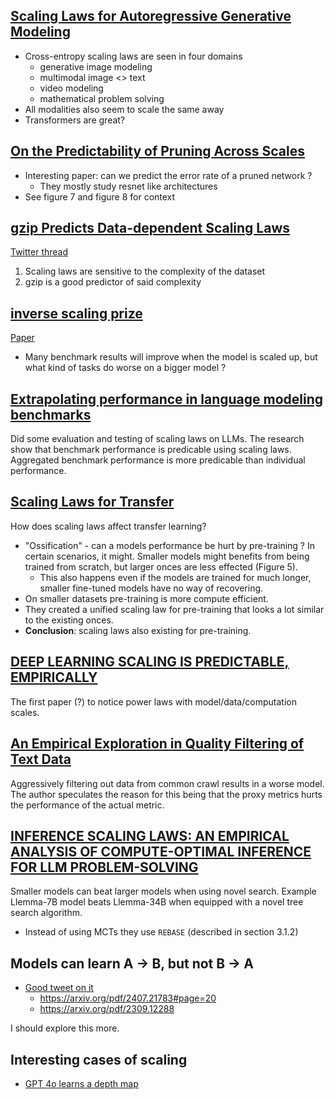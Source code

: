 ## [Scaling Laws for Autoregressive Generative Modeling](https://arxiv.org/pdf/2010.14701)
- Cross-entropy scaling laws are seen in four domains
  - generative image modeling
  - multimodal image <> text
  - video modeling
  - mathematical problem solving
- All modalities also seem to scale the same away
- Transformers are great?

## [On the Predictability of Pruning Across Scales](https://arxiv.org/pdf/2006.10621)
- Interesting paper: can we predict the error rate of a pruned network ? 
  - They mostly study resnet like architectures
- See figure 7 and figure 8 for context

## [gzip Predicts Data-dependent Scaling Laws](https://arxiv.org/pdf/2405.16684)
[Twitter thread](https://x.com/khoomeik/status/1795477359933706272)

1. Scaling laws are sensitive to the complexity of the dataset
2. gzip is a good predictor of said complexity

## [inverse scaling prize](https://github.com/inverse-scaling/prize)
[Paper](https://arxiv.org/pdf/2306.09479)

- Many benchmark results will improve when the model is scaled up, but what kind of tasks do worse on a bigger model ? 

## [Extrapolating performance in language modeling benchmarks](https://epochai.org/files/llm-benchmark-extrapolation.pdf)
Did some evaluation and testing of scaling laws on LLMs. The research show that benchmark performance is predicable using scaling laws. 
Aggregated benchmark performance is more predicable than individual performance.

## [Scaling Laws for Transfer](https://arxiv.org/pdf/2102.01293)
How does scaling laws affect transfer learning? 
- "Ossification" - can a models performance be hurt by pre-training ? In certain scenarios, it might. Smaller models might benefits from being trained from scratch, but larger onces are less effected (Figure 5).
  - This also happens even if the models are trained for much longer, smaller fine-tuned models have no way of recovering.
- On smaller datasets pre-training is more compute efficient.
- They created a unified scaling law for pre-training that looks a lot similar to the existing onces.
- **Conclusion**: scaling laws also existing for pre-training.

## [DEEP LEARNING SCALING IS PREDICTABLE, EMPIRICALLY](https://arxiv.org/pdf/1712.00409)
The first paper (?) to notice power laws with model/data/computation scales.

## [An Empirical Exploration in Quality Filtering of Text Data](https://arxiv.org/pdf/2109.00698)
Aggressively filtering out data from common crawl results in a worse model. The author speculates the reason for this being that the proxy metrics hurts the performance of the actual metric.

## [INFERENCE SCALING LAWS: AN EMPIRICAL ANALYSIS OF COMPUTE-OPTIMAL INFERENCE FOR LLM PROBLEM-SOLVING](https://arxiv.org/pdf/2408.00724)
Smaller models can beat larger models when using novel search. Example Llemma-7B model beats Llemma-34B when equipped with a novel tree search algorithm.
- Instead of using MCTs they use `REBASE` (described in section 3.1.2)

## Models can learn A -> B, but not B -> A
- [Good tweet on it](https://x.com/cloneofsimo/status/1888975591359320273)
  - https://arxiv.org/pdf/2407.21783#page=20
  - https://arxiv.org/pdf/2309.12288

I should explore this more.

## Interesting cases of scaling
- [GPT 4o learns a depth map](https://x.com/BorisMPower/status/1905501629237133414)

